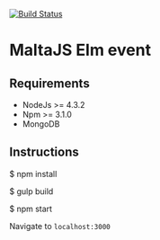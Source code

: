 [![Build Status](https://travis-ci.org/pietro909/maltajs-elm.svg?branch=master)](https://travis-ci.org/pietro909/maltajs-elm)

# MaltaJS Elm event

## Requirements

 - NodeJs >= 4.3.2
 - Npm >= 3.1.0
 - MongoDB

## Instructions

$ npm install

$ gulp build

$ npm start

Navigate to `localhost:3000`